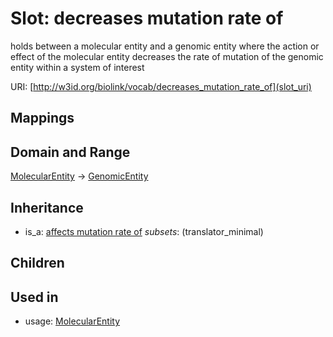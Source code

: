 # Slot: decreases mutation rate of


holds between a molecular entity and a genomic entity where the action or effect of the molecular entity decreases the rate of mutation of the genomic entity within a system of interest

URI: [http://w3id.org/biolink/vocab/decreases_mutation_rate_of](slot_uri)
## Mappings

## Domain and Range

[MolecularEntity](MolecularEntity.md) -> [GenomicEntity](GenomicEntity.md)
## Inheritance

 *  is_a: [affects mutation rate of](affects_mutation_rate_of.md) *subsets*: (translator_minimal)
## Children

## Used in

 *  usage: [MolecularEntity](MolecularEntity.md)
